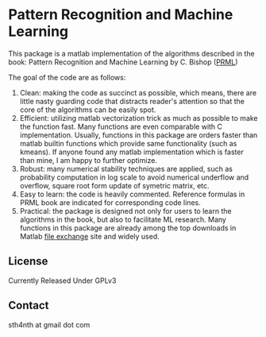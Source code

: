 Pattern Recognition and Machine Learning
===========

This package is a matlab implementation of the algorithms described in the book:
Pattern Recognition and Machine Learning by C. Bishop ([PRML](http://research.microsoft.com/en-us/um/people/cmbishop/prml/))

The goal of the code are as follows:

1. Clean: making the code as succinct as possible, which means, there are little nasty guarding code that distracts reader's attention so that the core of the algorithms can be easily spot.
2. Efficient: utilizing matlab vectorization trick as much as possible to make the function fast. Many functions are even comparable with C implementation. Usually, functions in this package are orders faster than matlab builtin functions which provide same functionality (such as kmeans). If anyone found any matlab implementation which is faster than mine, I am happy to further optimize.
3. Robust: many numerical stability techniques are applied, such as probability computation in log scale to avoid numerical underflow and overflow, square root form update of symetric matrix, etc.
4. Easy to learn: the code is heavily commented. Reference formulas in PRML book are indicated for corresponding code lines.
5. Practical: the package is designed not only for users to learn the algorithms in the book, but also to facilitate ML research. Many functions in this package are already among the top downloads in Matlab [file exchange](http://www.mathworks.com/matlabcentral/fileexchange/?term=authorid%3A49739) site and widely used.

License
-------
Currently Released Under GPLv3


Contact
-------
sth4nth at gmail dot com


